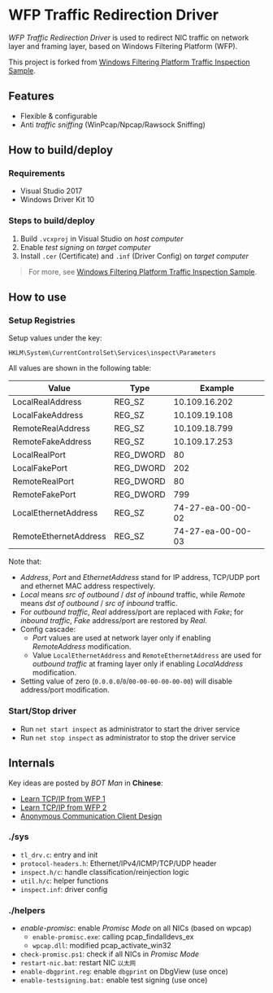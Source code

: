 ﻿# WFP Traffic Redirection Driver

_WFP Traffic Redirection Driver_ is used to redirect NIC traffic on network layer and framing layer, based on Windows Filtering Platform (WFP).

This project is forked from [Windows Filtering Platform Traffic Inspection Sample](https://github.com/Microsoft/Windows-driver-samples/tree/master/network/trans/inspect).

## Features

- Flexible & configurable
- Anti _traffic sniffing_ (WinPcap/Npcap/Rawsock Sniffing)

## How to build/deploy

### Requirements

- Visual Studio 2017
- Windows Driver Kit 10

### Steps to build/deploy

1. Build `.vcxproj` in Visual Studio on _host computer_
2. Enable _test signing_ on _target computer_
3. Install `.cer` (Certificate) and `.inf` (Driver Config) on _target computer_

> For more, see [Windows Filtering Platform Traffic Inspection Sample](https://github.com/Microsoft/Windows-driver-samples/tree/master/network/trans/inspect).

## How to use

### Setup Registries

Setup values under the key:

```
HKLM\System\CurrentControlSet\Services\inspect\Parameters
```

All values are shown in the following table:

Value                 | Type      | Example
----------------------|-----------|------------------
LocalRealAddress      | REG_SZ    | 10.109.16.202
LocalFakeAddress      | REG_SZ    | 10.109.19.108
RemoteRealAddress     | REG_SZ    | 10.109.18.799
RemoteFakeAddress     | REG_SZ    | 10.109.17.253
LocalRealPort         | REG_DWORD | 80
LocalFakePort         | REG_DWORD | 202
RemoteRealPort        | REG_DWORD | 80
RemoteFakePort        | REG_DWORD | 799
LocalEthernetAddress  | REG_SZ    | 74-27-ea-00-00-02
RemoteEthernetAddress | REG_SZ    | 74-27-ea-00-00-03

Note that:

- _Address_, _Port_ and _EthernetAddress_ stand for IP address, TCP/UDP port and ethernet MAC address respectively.
- _Local_ means _src of outbound_ / _dst of inbound_ traffic, while _Remote_ means _dst of outbound_ / _src of inbound_ traffic.
- For _outbound traffic_, _Real_ address/port are replaced with _Fake_; for _inbound traffic_, _Fake_ address/port are restored by _Real_.
- Config cascade:
  - _Port_ values are used at network layer only if enabling _RemoteAddress_ modification.
  - Value `LocalEthernetAddress` and `RemoteEthernetAddress` are used for _outbound traffic_ at framing layer only if enabling _LocalAddress_ modification.
- Setting value of zero (`0.0.0.0`/`0`/`00-00-00-00-00-00`) will disable address/port modification.

### Start/Stop driver

- Run `net start inspect` as administrator to start the driver service
- Run `net stop inspect` as administrator to stop the driver service

## Internals

Key ideas are posted by _BOT Man_ in **Chinese**:

- [Learn TCP/IP from WFP 1](https://bot-man-jl.github.io/articles/?post=2018/Learn-TCP-IP-from-WFP-1)
- [Learn TCP/IP from WFP 2](https://bot-man-jl.github.io/articles/?post=2018/Learn-TCP-IP-from-WFP-2)
- [Anonymous Communication Client Design](https://bot-man-jl.github.io/articles/?post=2018/Anonymous-Communication-Client-Design)

### ./sys

- `tl_drv.c`: entry and init
- `protocol-headers.h`: Ethernet/IPv4/ICMP/TCP/UDP header
- `inspect.h/c`: handle classification/reinjection logic
- `util.h/c`: helper functions
- `inspect.inf`: driver config

### ./helpers

- _enable-promisc_: enable _Promisc Mode_ on all NICs (based on wpcap)
  - `enable-promisc.exe`: calling pcap_findalldevs_ex
  - `wpcap.dll`: modified pcap_activate_win32
- `check-promisc.ps1`: check if all NICs in _Promisc Mode_
- `restart-nic.bat`: restart NIC `以太网`
- `enable-dbgprint.reg`: enable `dbgprint` on DbgView (use once)
- `enable-testsigning.bat:` enable test signing (use once)
